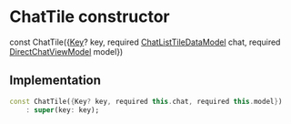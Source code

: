 


# ChatTile constructor






const
ChatTile({[Key](https://api.flutter.dev/flutter/foundation/Key-class.html)? key, required [ChatListTileDataModel](../../models_chats_chat_list_tile_data_model/ChatListTileDataModel-class.md) chat, required [DirectChatViewModel](../../view_model_after_auth_view_models_chat_view_models_direct_chat_view_model/DirectChatViewModel-class.md) model})





## Implementation

```dart
const ChatTile({Key? key, required this.chat, required this.model})
    : super(key: key);
```







